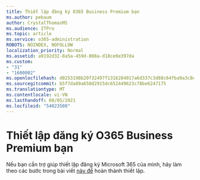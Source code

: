```yaml
---
title: Thiết lập đăng ký O365 Business Premium bạn
ms.author: pebaum
author: CrystalThomasMS
ms.audience: ITPro
ms.topic: article
ms.service: o365-administration
ROBOTS: NOINDEX, NOFOLLOW
localization_priority: Normal
ms.assetid: a9192d32-8a5a-459d-808a-d18ce0e397da
ms.custom:
- "31"
- "1600002"
ms.openlocfilehash: d0253198b20f32497f1316284017a6d337c3d88c64fba9a3c8e05c0057b655d7
ms.sourcegitcommit: b5f7da89a650d2915dc652449623c78be6247175
ms.translationtype: MT
ms.contentlocale: vi-VN
ms.lasthandoff: 08/05/2021
ms.locfileid: "54023508"
---
```

# <a name="setting-up-your-o365-business-premium-subscription"></a>Thiết lập đăng ký O365 Business Premium bạn

Nếu bạn cần trợ giúp thiết lập đăng ký Microsoft 365 của mình, hãy làm theo các bước trong bài viết [này để](https://docs.microsoft.com/microsoft-365/admin/setup/setup?view=o365-worldwide&tabs=BusPremium) hoàn thành thiết lập.
  